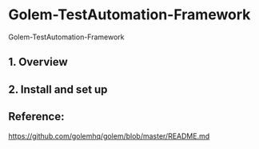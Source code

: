 # Golem-TestAutomation-Framework
Golem-TestAutomation-Framework

## 1. Overview

## 2. Install and set up

## Reference:
https://github.com/golemhq/golem/blob/master/README.md
